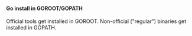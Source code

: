 #### Go install in GOROOT/GOPATH

Official tools get installed in GOROOT. Non-official ("regular") binaries get installed in GOPATH.
